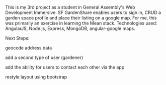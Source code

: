 This is my 3rd project as a student in General Assembly's Web Development Immersive. SF GardenShare enables users to sign in, CRUD a garden space profile and place their listing on a google map. For me, this was primarily an exercise in learning the Mean stack. Technologies used: AngularJS, Node.js, Express, MongoDB, angular-google maps.

Next Steps:

geocode address data

add a second type of user (gardener)

add the ability for users to contact each other via the app

restyle layout using bootstrap